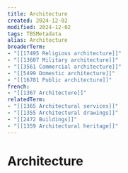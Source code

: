 ```yaml
---
title: Architecture
created: 2024-12-02
modified: 2024-12-02
tags: TBSMetadata
alias: Architecture
broaderTerm:
- "[[17495 Religious architecture]]"
- "[[13607 Military architecture]]"
- "[[3561 Commercial architecture]]"
- "[[5499 Domestic architecture]]"
- "[[16781 Public architecture]]"
french:
- "[[1367 Architecture]]"
relatedTerm:
- "[[1365 Architectural services]]"
- "[[1355 Architectural drawings]]"
- "[[2472 Buildings]]"
- "[[1359 Architectural heritage]]"
---
```

# Architecture
